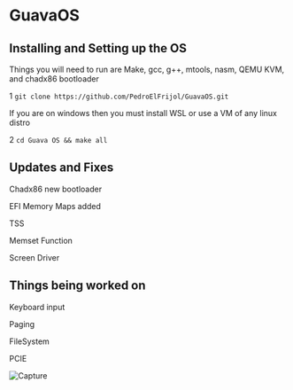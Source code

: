 # GuavaOS

## Installing and Setting up the OS

  Things you will need to run are Make, gcc, g++, mtools, nasm, QEMU KVM, and chadx86 bootloader

  1 `git clone https://github.com/PedroElFrijol/GuavaOS.git`
  
  If you are on windows then you must install WSL or use a VM of any linux distro
  
  2 `cd Guava OS && make all`
  
## Updates and Fixes

  Chadx86 new bootloader
  
  EFI Memory Maps added
  
  TSS
  
  Memset Function
  
  Screen Driver
  
## Things being worked on
  
  Keyboard input
  
  Paging
  
  FileSystem

  PCIE

![Capture](https://user-images.githubusercontent.com/45809332/137646307-5a8c6a3d-ba0d-44ca-b18c-c1f45d16533c.PNG)
